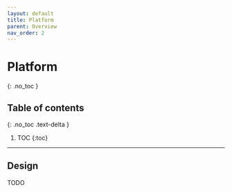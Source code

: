 ```yaml
---
layout: default
title: Platform
parent: Overview
nav_order: 2
---
```


# Platform
{: .no_toc }


## Table of contents
{: .no_toc .text-delta }

1. TOC
{:toc}

---

## Design

TODO